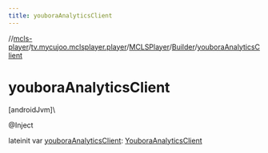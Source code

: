 ```yaml
---
title: youboraAnalyticsClient
---
```

//[mcls-player](../../../../index.html)/[tv.mycujoo.mclsplayer.player](../../index.html)/[MCLSPlayer](../index.html)/[Builder](index.html)/[youboraAnalyticsClient](youbora-analytics-client.html)



# youboraAnalyticsClient



[androidJvm]\




@Inject



lateinit var [youboraAnalyticsClient](youbora-analytics-client.html): [YouboraAnalyticsClient](../../../tv.mycujoo.mclsplayer.player.analytics/-youbora-analytics-client/index.html)




